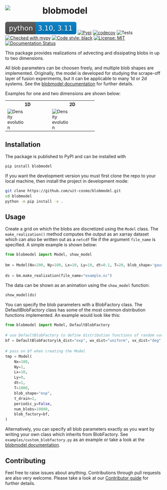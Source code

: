 # blobmodel  <img align="left" src="https://github.com/uit-cosmo/blobmodel/blob/main/readme_files/logo.png" width="120px" >

[![Python version](./readme_files/tmp5kfvrjp5.svg)](https://www.python.org/)
[![Pypi](https://github.com/uit-cosmo/blobmodel/blob/main/readme_files/tmpp0mi4n8p.svg)](https://pypi.org/project/blobmodel/#description)
[![codecov](https://codecov.io/github/uit-cosmo/blobmodel/branch/main/graph/badge.svg?token=QSS3BYQC6Y)](https://codecov.io/github/uit-cosmo/blobmodel)
![Tests](https://github.com/uit-cosmo/2d_propagating_blobs/actions/workflows/workflow.yml/badge.svg)
[![Checked with mypy](http://www.mypy-lang.org/static/mypy_badge.svg)](http://mypy-lang.org/)
[![Code style: black](https://img.shields.io/badge/code%20style-black-000000.svg)](https://github.com/psf/black)
[![License: MIT](https://img.shields.io/badge/License-MIT-yellow.svg)](https://opensource.org/licenses/MIT)
[![Documentation Status](https://readthedocs.org/projects/blobmodel/badge/?version=latest)](https://blobmodel.readthedocs.io/en/latest/?badge=latest)

This package provides realizations of advecting and dissipating blobs in up to two dimensions. 

All blob parameters can be choosen freely, and multiple blob shapes are implemented. Originally, the model is developed for studying the scrape-off layer of fusion experiments, but it can be applicable to many 1d or 2d systems. See the [blobmodel documentation](https://blobmodel.readthedocs.io/en/latest/?badge=latest) for further details.

Examples for one and two dimensions are shown below:

<table>
<tr>
<th> 1D </th>
<th> 2D </th>
</tr>
<tr>
<td>
<img src="https://github.com/uit-cosmo/blobmodel/blob/main/readme_files/1d_blobs.gif" alt="Density evolution" style="max-width: 40%;" />


</td>
<td>

<img src="https://github.com/uit-cosmo/blobmodel/blob/main/readme_files/2d_blobs.gif" alt="Density evolution" style="max-width: 40%;" />


</td>
</tr>
</table>

## Installation
The package is published to PyPI and can be installed with
```sh
pip install blobmodel
```

If you want the development version you must first clone the repo to your local machine,
then install the project in development mode:

```sh
git clone https://github.com/uit-cosmo/blobmodel.git
cd blobmodel
python -m pip install -e .
```

## Usage
Create a grid on which the blobs are discretized using the `Model` class. The `make_realization()` method computes the output as an xarray dataset which can also be written out as a `netcdf` file if the argument `file_name` is specified. A simple example is shown below:

```Python
from blobmodel import Model, show_model

bm = Model(Nx=200, Ny=100, Lx=10, Ly=10, dt=0.1, T=20, blob_shape='gauss',num_blobs=100)

ds = bm.make_realization(file_name="example.nc")
```
The data can be shown as an animation using the `show_model` function:
```Python
show_model(ds)
```
You can specify the blob parameters with a BlobFactory class. The DefaultBlobFactory class has some of the most common distribution functions implemented. An example would look like this:

```Python
from blobmodel import Model, DefaultBlobFactory

# use DefaultBlobFactory to define distribution functions of random variables
bf = DefaultBlobFactory(A_dist="exp", wx_dist="uniform", vx_dist="deg", vy_dist="normal")

# pass on bf when creating the Model
tmp = Model(
    Nx=100,
    Ny=1,
    Lx=10,
    Ly=0,
    dt=1,
    T=1000,
    blob_shape="exp",
    t_drain=2,
    periodic_y=False,
    num_blobs=10000,
    blob_factory=bf,
)
```
Alternatively, you can specify all blob parameters exactly as you want by writing your own class which inherits from BlobFactory. See `examples/custom_blobfactory.py` as an example or take a look at the [blobmodel documentation](https://blobmodel.readthedocs.io/en/latest/?badge=latest).

## Contributing

Feel free to raise issues about anything. Contributions through pull requests are also very welcome. Please take a look at our [Contributor guide](https://blobmodel.readthedocs.io/en/latest/contributor_guide.html) for further details.
